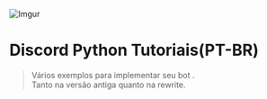 ![Imgur](https://i.imgur.com/sGzgQTo.png)


# Discord Python Tutoriais(PT-BR) 
>Vários exemplos para implementar seu bot .<br>
>Tanto na versão antiga quanto na rewrite.
